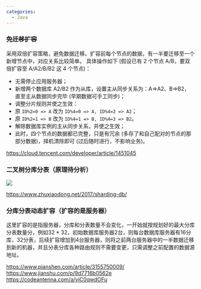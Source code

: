 ```yaml
---
categories:
  - Java
---
```

### ~~免迁移扩容~~

采用双倍扩容策略，避免数据迁移。扩容前每个节点的数据，有一半要迁移至一个新增节点中，对应关系比较简单。 具体操作如下 (假设已有 2 个节点 A/B，要双倍扩容至 A/A2/B/B2 这 4 个节点)：

-   无需停止应用服务器；
-   新增两个数据库 A2/B2 作为从库，设置主从同步关系为：A=>A2、B=>B2，直至主从数据同步完毕 (早期数据可手工同步)；
-   调整分片规则并使之生效： 
-   原 `ID%2=0 => A` 改为 `ID%4=0 => A, ID%4=2 => A2`；
-    原 `ID%2=1 => B` 改为 `ID%4=1 => B, ID%4=3 => B2`。
-   解除数据库实例的主从同步关系，并使之生效；
-   此时，四个节点的数据都已完整，只是有冗余 (多存了和自己配对的节点的那部分数据)，择机清除即可 (过后随时进行，不影响业务)。

https://cloud.tencent.com/developer/article/1451045

### 二叉树分库分表（原理待分析）

![](https://blog-1258875084.cos.ap-guangzhou.myqcloud.com/picGoImg202112161020153.png)

https://www.zhuxiaodong.net/2017/sharding-db/

### 分库分表动态扩容（扩容的是服务器）

这里扩容的是指服务器，分库和分表数量不会变化，一开始就按规划好的最大分库分表数量分，例如32 * 32，初始数据库服务器2台，则每台数据库服务器有16分库，32分表，后续扩容增加到4台服务器，则将之前两台服务器中的一半数据迁移到新的机器，并且分表分库各种路由规则不需要变更，只需调整之前配置的数据源地址。

https://www.pianshen.com/article/3155750009/
https://www.jianshu.com/p/9d7716b0562e
https://codeantenna.com/a/yiC0qwdOFu







